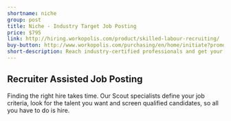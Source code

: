 ```yaml
---
shortname: niche
group: post
title: Niche - Industry Target Job Posting
price: $795
link: http://hiring.workopolis.com/product/skilled-labour-recruiting/
buy-button: http://www.workopolis.com/purchasing/en/home/initiate?promoCode=2NCA7&Reset=True
short-description: Reach industry-certified professionals and get your job posting in front of qualified talent for roles that can be challenging to fill through with access to our extensive network of industry-specific sites.
---
```


## Recruiter Assisted Job Posting

Finding the right hire takes time. Our Scout specialists define your job criteria, look for the talent you want and screen qualified candidates, so all you have to do is hire.
